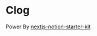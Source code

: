 # Clog

Power By [nextjs-notion-starter-kit](https://github.com/transitive-bullshit/nextjs-notion-starter-kit)
